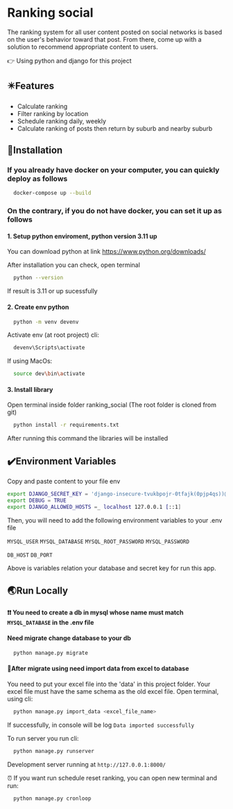 # Ranking social

The ranking system for all user content posted on social networks is based on the user's behavior toward that post. From there, come up with a solution to recommend appropriate content to users.

👉 Using python and django for this project

## ✴️Features

- Calculate ranking
- Filter ranking by location
- Schedule ranking daily, weekly
- Calculate ranking of posts then return by suburb and nearby suburb

## 🔧Installation

### If you already have docker on your computer, you can quickly deploy as follows

```bash
  docker-compose up --build
```

### On the contrary, if you do not have docker, you can set it up as follows

#### 1. Setup python enviroment, python version 3.11 up

You can download python at link <https://www.python.org/downloads/>

After installation you can check, open terminal

```bash
  python --version
```

If result is 3.11 or up sucessfully

#### 2. Create env python

```bash
  python -m venv devenv
```

Activate env (at root project) cli:

```bash
  devenv\Scripts\activate
```

If using MacOs:

```bash
  source dev\bin\activate
```

#### 3. Install library

Open terminal inside folder ranking_social (The root folder is cloned from git)

```bash
  python install -r requirements.txt
```

After running this command the libraries will be installed

## ✔️Environment Variables

Copy and paste content to your file env

```bash
export DJANGO_SECRET_KEY = 'django-insecure-tvukbpojr-0tfajk(0pjp4qs))@66$pal6asr2(_42+a0kt-a+'
export DEBUG = TRUE
export DJANGO_ALLOWED_HOSTS =_ localhost 127.0.0.1 [::1]
```

Then, you will need to add the following environment variables to your .env file

`MYSQL_USER`
`MYSQL_DATABASE`
`MYSQL_ROOT_PASSWORD`
`MYSQL_PASSWORD`

`DB_HOST`
`DB_PORT`

Above is variables relation your database and secret key for run this app.

## 🌏Run Locally

#### ❗❗ You need to create a db in mysql whose name must match `MYSQL_DATABASE` in the .env file

#### Need migrate change database to your db

```bash
  python manage.py migrate
```

#### 📜After migrate using need import data from excel to database

You need to put your excel file into the 'data' in this project folder. Your excel file must have the same schema as the old excel file.
Open terminal, using cli:

```bash
  python manage.py import_data <excel_file_name>
```

If successfully, in console will be log `Data imported successfully`

To run server you run cli:

```bash
  python manage.py runserver
```

Development server running at `http://127.0.0.1:8000/`

⏰ If you want run schedule reset ranking, you can open new terminal and run:

```bash
  python manage.py cronloop
```

